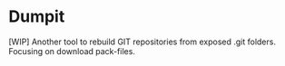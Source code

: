# Dumpit
[WIP] Another tool to rebuild GIT repositories from exposed .git folders. Focusing on download pack-files.
